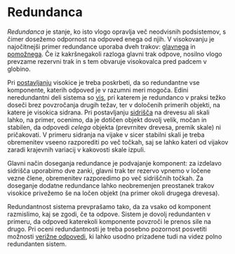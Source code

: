 # Redundanca

_Redundanca_ je stanje, ko isto vlogo opravlja več neodvisnih podsistemov, s
čimer dosežemo odpornost na odpoved enega od njih. V visokovanju je najočitnejši
primer redundance uporaba dveh trakov: [glavnega](/glavni-trak) in
[pomožnega](/pomozni-trak). Če iz kakršnegakoli razloga glavni trak odpove,
nosilno vlogo prevzame rezervni trak in s tem obvaruje visokovalca pred padcem v
globino.

Pri [postavljanju](/postavljanje) visokice je treba poskrbeti, da so redundantne
vse komponente, katerih odpoved je v razumni meri mogoča. Edini neredundantni
deli sistema so [vis](/vis), pri katerem je redundanco v praksi težko doseči
brez povzročanja drugih težav, ter v določenih primerih objekti, na katere je
visokica sidrana. Pri postavljanju [sidrišča](/sidrisce) na drevesu ali skali
lahko, na primer, ocenimo, da je dotičen objekt dovolj velik, močan in stabilen,
da odpovedi _celega_ objekta (prevrnitev drevesa, premik skale) ni pričakovati.
V primeru sidranja na vijake v sicer stabilni skali je treba obremenitev vseeno
razporediti po več točkah, saj se lahko kateri od vijakov zaradi krajevnih
variacij v kakovosti skale izpuli.

Glavni način doseganja redundance je podvajanje komponent: za izdelavo sidrišča
uporabimo dve zanki, glavni trak ter rezervo vpnemo v ločene vezne člene,
obremenitev razporedimo po več sidriščnih točkah. Za doseganje dodatne
redundance lahko neobremenjen preostanek trakov visokice privežemo še na ločen
objekt (na primer okoli drugega drevesa).

Redundantnost sistema prevprašamo tako, da za vsako od komponent razmislimo, kaj
se zgodi, če ta odpove. Sistem je dovolj redundanten v primeru, da odpoved
katerekoli komponente povzroči le prenos sile na drugo. Pri oceni redundantnosti
je treba posebno pozornost posvetiti možnosti
[verižne odpovedi](/verizna-odpoved), ki lahko usodno prizadene tudi na videz
polno redundanten sistem.

